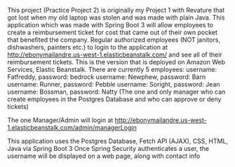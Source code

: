 This project (Practice Project 2) is originally my Project 1 with Revature that got lost when my old laptop was 
stolen and was made with plain Java. This application which was made with Spring Boot 3 will allow employees to
create a reimbursement ticket for cost that came out of their own pocket that benefited the company. Regular 
authorized employees (NOT janitors, dishwashers, painters etc.)  to login to the application at
http://ebonymailandre.us-west-1.elasticbeanstalk.com/ and see all of their reimbursement tickets. 
This is the version that is deployed on Amazon Web Services, Elastic Beanstalk.
There are currently 5 employees:
username: Fatfreddy,    password: bedrock
username: Newphew,      password: Barn
username: Runner,       password: Pebble
username: Soright,      password: Jean
username: Bossman,      password: Natty     (The one and only manager who can create employees in the Postgres Database and who can approve or deny tickets)

The one Manager/Admin will login at http://ebonymailandre.us-west-1.elasticbeanstalk.com/admin/managerLogin

This application uses the Postgres Database, Fetch API (AJAX), CSS, HTML, Java via Spring Boot 3
Once Spring Security authenticates a user, the username will be displayed on a web page, along with contact info

